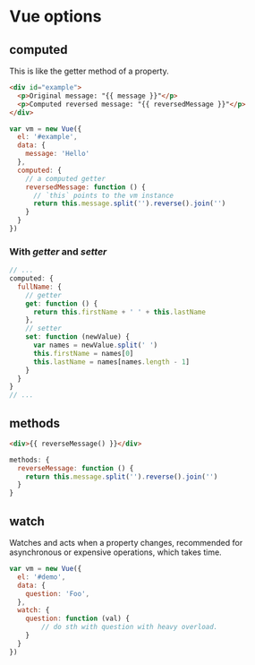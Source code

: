 # Vue options

## computed

This is like the getter method of a property.

```html
<div id="example">
  <p>Original message: "{{ message }}"</p>
  <p>Computed reversed message: "{{ reversedMessage }}"</p>
</div>
```

```js
var vm = new Vue({
  el: '#example',
  data: {
    message: 'Hello'
  },
  computed: {
    // a computed getter
    reversedMessage: function () {
      // `this` points to the vm instance
      return this.message.split('').reverse().join('')
    }
  }
})
```

### With _getter_ and _setter_

```js
// ...
computed: {
  fullName: {
    // getter
    get: function () {
      return this.firstName + ' ' + this.lastName
    },
    // setter
    set: function (newValue) {
      var names = newValue.split(' ')
      this.firstName = names[0]
      this.lastName = names[names.length - 1]
    }
  }
}
// ...
```

## methods

```html
<div>{{ reverseMessage() }}</div>
```

```js
methods: {
  reverseMessage: function () {
    return this.message.split('').reverse().join('')
  }
}
```

## watch

Watches and acts when a property changes, recommended for asynchronous or expensive operations, which takes time.

```js
var vm = new Vue({
  el: '#demo',
  data: {
    question: 'Foo',
  },
  watch: {
    question: function (val) {
        // do sth with question with heavy overload.
    }
  }
})
```
